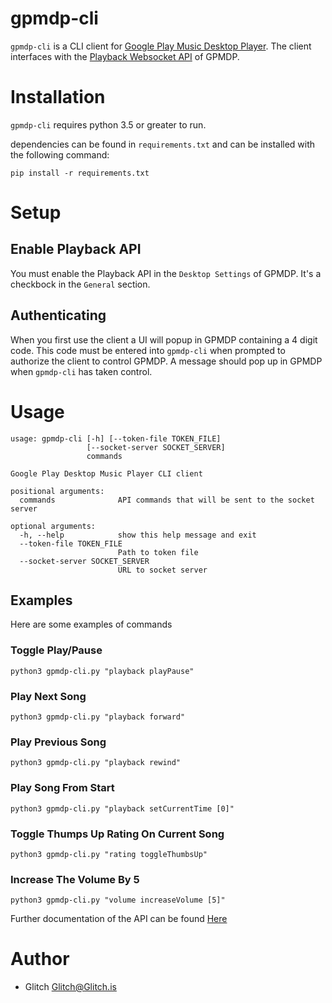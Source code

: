 gpmdp-cli
===

`gpmdp-cli` is a CLI client for
[Google Play Music Desktop Player](https://www.googleplaymusicdesktopplayer.com/). The client interfaces with the
[Playback Websocket API](https://github.com/MarshallOfSound/Google-Play-Music-Desktop-Player-UNOFFICIAL-/blob/master/docs/PlaybackAPI_WebSocket.md)
 of GPMDP.

# Installation
`gpmdp-cli` requires python 3.5 or greater to run.

dependencies can be found in `requirements.txt` and can be installed with the
following command:
```
pip install -r requirements.txt
```

# Setup
## Enable Playback API
You must enable the Playback API in the `Desktop Settings` of GPMDP. It's a
checkbock in the `General` section.
## Authenticating
When you first use the client a UI will popup in GPMDP containing a 4 digit
code. This code must be entered into `gpmdp-cli` when prompted to authorize the
 client to control GPMDP. A message should pop up in GPMDP when `gpmdp-cli`
has taken control.

# Usage
```
usage: gpmdp-cli [-h] [--token-file TOKEN_FILE]
                 [--socket-server SOCKET_SERVER]
                 commands

Google Play Desktop Music Player CLI client

positional arguments:
  commands              API commands that will be sent to the socket server

optional arguments:
  -h, --help            show this help message and exit
  --token-file TOKEN_FILE
                        Path to token file
  --socket-server SOCKET_SERVER
                        URL to socket server

```

## Examples
Here are some examples of commands
### Toggle Play/Pause
```
python3 gpmdp-cli.py "playback playPause"
```

### Play Next Song
```
python3 gpmdp-cli.py "playback forward"
```

### Play Previous Song
```
python3 gpmdp-cli.py "playback rewind"
```

### Play Song From Start
```
python3 gpmdp-cli.py "playback setCurrentTime [0]"
```

### Toggle Thumps Up Rating On Current Song
```
python3 gpmdp-cli.py "rating toggleThumbsUp"
```

### Increase The Volume By 5
```
python3 gpmdp-cli.py "volume increaseVolume [5]"
```

Further documentation of the API can be found [Here](https://github.com/gmusic-utils/gmusic.js#documentation)

# Author
* Glitch <Glitch@Glitch.is>
